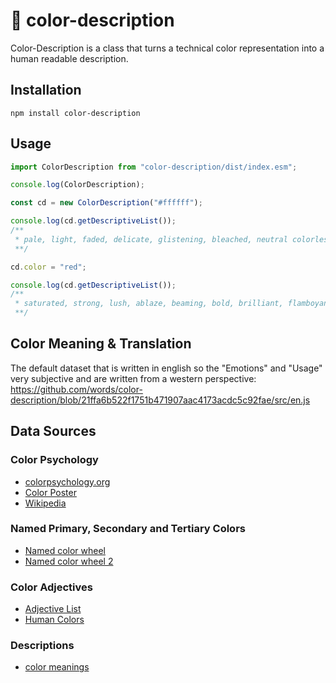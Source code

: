 # 📜 color-description

Color-Description is a class that turns a technical color representation into a human readable description.

## Installation

`npm install color-description`

## Usage

```js
import ColorDescription from "color-description/dist/index.esm";

console.log(ColorDescription);

const cd = new ColorDescription("#ffffff");

console.log(cd.getDescriptiveList());
/**
 * pale, light, faded, delicate, glistening, bleached, neutral colorless, bright, briliant and high
 **/

cd.color = "red";

console.log(cd.getDescriptiveList());
/**
 * saturated, strong, lush, ablaze, beaming, bold, brilliant, flamboyant, vibrant, vivid, loud, very saturated, warm, mellow, red and reddish
 **/
```

## Color Meaning & Translation

The default dataset that is written in english so the "Emotions" and "Usage" very subjective and are written from a western perspective:
https://github.com/words/color-description/blob/21ffa6b522f1751b471907aac4173acdc5c92fae/src/en.js

## Data Sources

### Color Psychology

- [colorpsychology.org](https://www.colorpsychology.org/)
- [Color Poster](https://graf1x.com/color-psychology-emotion-meaning-poster/)
- [Wikipedia](https://en.wikipedia.org/wiki/Color_psychology#:~:text=Color%20psychology%20is%20the%20study,as%20the%20taste%20of%20food.&text=Colors%20can%20also%20enhance%20the,are%20generally%20used%20as%20stimulants.)

### Named Primary, Secondary and Tertiary Colors

- [Named color wheel](https://en.wikipedia.org/wiki/Hue#24_hues_of_HSL/HSV)
- [Named color wheel 2](https://www.color-meanings.com/primary-secondary-tertiary-colors/)

### Color Adjectives

- [Adjective List](https://grammar.yourdictionary.com/grammar/word-lists/list-of-words-to-describe-colors.html)
- [Human Colors](https://github.com/vasilisvg/human-colours/blob/master/js/human-colours-en-gb.js)

### Descriptions

- [color meanings](https://www.canva.com/colors/color-meanings/)
